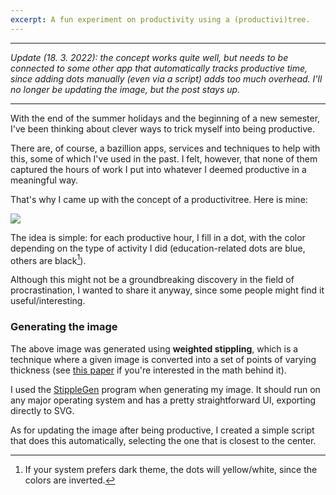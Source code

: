```yaml
---
excerpt: A fun experiment on productivity using a (productivi)tree.
---
```


---

_Update (18. 3. 2022): the concept works quite well, but needs to be connected to some other app that automatically tracks productive time, since adding dots manually (even via a script) adds too much overhead. I'll no longer be updating the image, but the post stays up._

---


With the end of the summer holidays and the beginning of a new semester, I've been thinking about clever ways to trick myself into being productive.

There are, of course, a bazillion apps, services and techniques to help with this, some of which I've used in the past. I felt, however, that none of them captured the hours of work I put into whatever I deemed productive in a meaningful way.

That's why I came up with the concept of a productivitree. Here is mine:

![](/assets/productivitree.svg)

The idea is simple: for each productive hour, I fill in a dot, with the color depending on the type of activity I did (education-related dots are blue, others are black[^1]).

Although this might not be a groundbreaking discovery in the field of procrastination, I wanted to share it anyway, since some people might find it useful/interesting.

### Generating the image
The above image was generated using **weighted stippling**, which is a technique where a given image is converted into a set of points of varying thickness (see [this paper](https://mrl.cs.nyu.edu/~ajsecord/npar2002/npar2002_ajsecord_preprint.pdf) if you're interested in the math behind it).

I used the [StippleGen](https://www.evilmadscientist.com/2012/stipplegen-weighted-voronoi-stippling-and-tsp-paths-in-processing/) program when generating my image. It should run on any major operating system and has a pretty straightforward UI, exporting directly to SVG.

As for updating the image after being productive, I created a simple script that does this automatically, selecting the one that is closest to the center.

[^1]: If your system prefers dark theme, the dots will yellow/white, since the colors are inverted.
